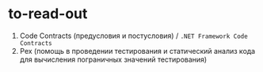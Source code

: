 # to-read-out

1. Code Contracts (предусловия и постусловия) / `.NET Framework Code Contracts`
2. Pex (помощь в проведении тестирования и статический анализ кода для вычисления пограничных значений тестирования)
